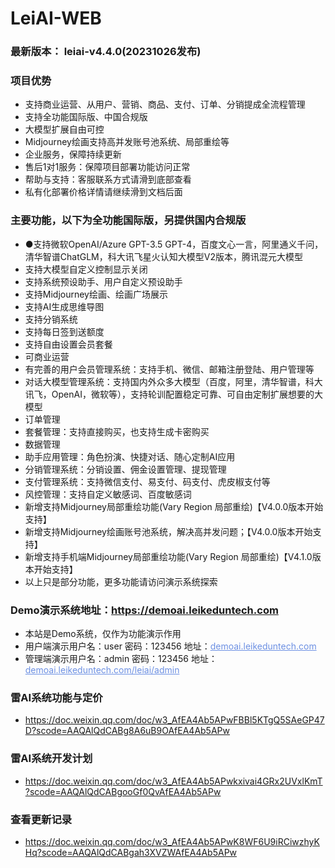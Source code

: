 # LeiAI-WEB


### 最新版本： leiai-v4.4.0(20231026发布)

### 项目优势
 - 支持商业运营、从用户、营销、商品、支付、订单、分销提成全流程管理
 - 支持全功能国际版、中国合规版
 - 大模型扩展自由可控
 - Midjourney绘画支持高并发账号池系统、局部重绘等
 - 企业服务，保障持续更新
 - 售后1对1服务：保障项目部署功能访问正常
 - 帮助与支持：客服联系方式请滑到底部查看
 - 私有化部署价格详情请继续滑到文档后面

### 主要功能，以下为全功能国际版，另提供国内合规版
 - ●支持微软OpenAI/Azure GPT-3.5 GPT-4，百度文心一言，阿里通义千问，清华智谱ChatGLM，科大讯飞星火认知大模型V2版本，腾讯混元大模型
 - 支持大模型自定义控制显示关闭
 - 支持系统预设助手、用户自定义预设助手
 - 支持Midjourney绘画、绘画广场展示
 - 支持AI生成思维导图
 - 支持分销系统
 - 支持每日签到送额度
 - 支持自由设置会员套餐
 - 可商业运营
 - 有完善的用户会员管理系统：支持手机、微信、邮箱注册登陆、用户管理等
 - 对话大模型管理系统：支持国内外众多大模型（百度，阿里，清华智谱，科大讯飞，OpenAI，微软等），支持轮训配置稳定可靠、可自由定制扩展想要的大模型
 - 订单管理
 - 套餐管理：支持直接购买，也支持生成卡密购买
 - 数据管理
 - 助手应用管理：角色扮演、快捷对话、随心定制AI应用
 - 分销管理系统：分销设置、佣金设置管理、提现管理
 - 支付管理系统：支持微信支付、易支付、码支付、虎皮椒支付等
 - 风控管理：支持自定义敏感词、百度敏感词
 - 新增支持Midjourney局部重绘功能(Vary Region 局部重绘)【V4.0.0版本开始支持】
 - 新增支持Midjourney绘画账号池系统，解决高并发问题；【V4.0.0版本开始支持】
 - 新增支持手机端Midjourney局部重绘功能(Vary Region 局部重绘)【V4.1.0版本开始支持】
 - 以上只是部分功能，更多功能请访问演示系统探索

### Demo演示系统地址：<a href="https://demoai.leikeduntech.com" target="_blank">https://demoai.leikeduntech.com</a>
<ul>
<li>本站是Demo系统，仅作为功能演示作用</li>
<li>用户端演示用户名：user 密码：123456 地址：<a href="http://demoai.leikeduntech.com" style="color:#6c90e3;" target="_blank">demoai.leikeduntech.com</a></li>
<li>管理端演示用户名：admin 密码：123456 地址：<a href="http://demoai.leikeduntech.com/leiai/admin" style="color:#6c90e3;" target="_blank">demoai.leikeduntech.com/leiai/admin</a></li>
</ul>

### 雷AI系统功能与定价
- https://doc.weixin.qq.com/doc/w3_AfEA4Ab5APwFBBl5KTgQ5SAeGP47D?scode=AAQAlQdCABg8A6uB9OAfEA4Ab5APw

### 雷AI系统开发计划
 - https://doc.weixin.qq.com/doc/w3_AfEA4Ab5APwkxivai4GRx2UVxlKmT?scode=AAQAlQdCABgooGf0QvAfEA4Ab5APw

### 查看更新记录
 - https://doc.weixin.qq.com/doc/w3_AfEA4Ab5APwK8WF6U9iRCiwzhyKHq?scode=AAQAlQdCABgah3XVZWAfEA4Ab5APw
